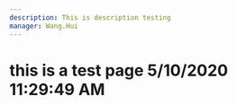 ```yaml
---
description: This is description testing
manager: Wang.Hui
---
```

# this is a test page 5/10/2020 11:29:49 AM
